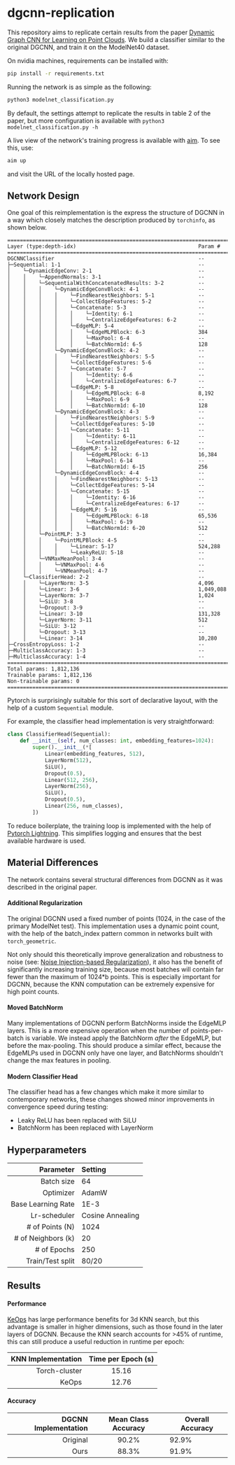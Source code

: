 # dgcnn-replication

This repository aims to replicate certain results from the
paper [Dynamic Graph CNN for Learning on Point Clouds](https://arxiv.org/abs/1801.07829).
We build a classifier similar to the original DGCNN, and train it on the ModelNet40 dataset.

On nvidia machines, requirements can be installed with:

```bash
pip install -r requirements.txt
```

Running the network is as simple as the following:

```bash
python3 modelnet_classification.py
```

By default, the settings attempt to replicate the results in table 2 of the paper,
but more configuration is available with `python3 modelnet_classification.py -h`

A live view of the network's training progress is available with [aim](https://github.com/aimhubio/aim).
To see this, use:

```bash
aim up
```

and visit the URL of the locally hosted page.

## Network Design

One goal of this reimplementation is the express the structure of DGCNN in a way which closely matches the description
produced by `torchinfo`, as shown below.

```
=====================================================================================
Layer (type:depth-idx)                                       Param #
=====================================================================================
DGCNNClassifier                                              --
├─Sequential: 1-1                                            --
│    └─DynamicEdgeConv: 2-1                                  --
│    │    └─AppendNormals: 3-1                               --
│    │    └─SequentialWithConcatenatedResults: 3-2           --
│    │    │    └─DynamicEdgeConvBlock: 4-1                   --
│    │    │    │    └─FindNearestNeighbors: 5-1              --
│    │    │    │    └─CollectEdgeFeatures: 5-2               --
│    │    │    │    └─Concatenate: 5-3                       --
│    │    │    │    │    └─Identity: 6-1                     --
│    │    │    │    │    └─CentralizeEdgeFeatures: 6-2       --
│    │    │    │    └─EdgeMLP: 5-4                           --
│    │    │    │    │    └─EdgeMLPBlock: 6-3                 384
│    │    │    │    │    └─MaxPool: 6-4                      --
│    │    │    │    │    └─BatchNorm1d: 6-5                  128
│    │    │    └─DynamicEdgeConvBlock: 4-2                   --
│    │    │    │    └─FindNearestNeighbors: 5-5              --
│    │    │    │    └─CollectEdgeFeatures: 5-6               --
│    │    │    │    └─Concatenate: 5-7                       --
│    │    │    │    │    └─Identity: 6-6                     --
│    │    │    │    │    └─CentralizeEdgeFeatures: 6-7       --
│    │    │    │    └─EdgeMLP: 5-8                           --
│    │    │    │    │    └─EdgeMLPBlock: 6-8                 8,192
│    │    │    │    │    └─MaxPool: 6-9                      --
│    │    │    │    │    └─BatchNorm1d: 6-10                 128
│    │    │    └─DynamicEdgeConvBlock: 4-3                   --
│    │    │    │    └─FindNearestNeighbors: 5-9              --
│    │    │    │    └─CollectEdgeFeatures: 5-10              --
│    │    │    │    └─Concatenate: 5-11                      --
│    │    │    │    │    └─Identity: 6-11                    --
│    │    │    │    │    └─CentralizeEdgeFeatures: 6-12      --
│    │    │    │    └─EdgeMLP: 5-12                          --
│    │    │    │    │    └─EdgeMLPBlock: 6-13                16,384
│    │    │    │    │    └─MaxPool: 6-14                     --
│    │    │    │    │    └─BatchNorm1d: 6-15                 256
│    │    │    └─DynamicEdgeConvBlock: 4-4                   --
│    │    │    │    └─FindNearestNeighbors: 5-13             --
│    │    │    │    └─CollectEdgeFeatures: 5-14              --
│    │    │    │    └─Concatenate: 5-15                      --
│    │    │    │    │    └─Identity: 6-16                    --
│    │    │    │    │    └─CentralizeEdgeFeatures: 6-17      --
│    │    │    │    └─EdgeMLP: 5-16                          --
│    │    │    │    │    └─EdgeMLPBlock: 6-18                65,536
│    │    │    │    │    └─MaxPool: 6-19                     --
│    │    │    │    │    └─BatchNorm1d: 6-20                 512
│    │    └─PointMLP: 3-3                                    --
│    │    │    └─PointMLPBlock: 4-5                          --
│    │    │    │    └─Linear: 5-17                           524,288
│    │    │    │    └─LeakyReLU: 5-18                        --
│    │    └─VNMaxMeanPool: 3-4                               --
│    │    │    └─VNMaxPool: 4-6                              --
│    │    │    └─VNMeanPool: 4-7                             --
│    └─ClassifierHead: 2-2                                   --
│    │    └─LayerNorm: 3-5                                   4,096
│    │    └─Linear: 3-6                                      1,049,088
│    │    └─LayerNorm: 3-7                                   1,024
│    │    └─SiLU: 3-8                                        --
│    │    └─Dropout: 3-9                                     --
│    │    └─Linear: 3-10                                     131,328
│    │    └─LayerNorm: 3-11                                  512
│    │    └─SiLU: 3-12                                       --
│    │    └─Dropout: 3-13                                    --
│    │    └─Linear: 3-14                                     10,280
├─CrossEntropyLoss: 1-2                                      --
├─MulticlassAccuracy: 1-3                                    --
├─MulticlassAccuracy: 1-4                                    --
=====================================================================================
Total params: 1,812,136
Trainable params: 1,812,136
Non-trainable params: 0
=====================================================================================
```

Pytorch is surprisingly suitable for this sort of declarative layout, with the help of a custom `Sequential` module.

For example, the classifier head implementation is very straightforward:

```python
class ClassifierHead(Sequential):
    def __init__(self, num_classes: int, embedding_features=1024):
        super().__init__(*[
            Linear(embedding_features, 512),
            LayerNorm(512),
            SiLU(),
            Dropout(0.5),
            Linear(512, 256),
            LayerNorm(256),
            SiLU(),
            Dropout(0.5),
            Linear(256, num_classes),
        ])
```

To reduce boilerplate, the training loop is implemented with the help of [Pytorch Lightning](https://lightning.ai/).
This simplifies logging and ensures that the best available hardware is used.

## Material Differences

The network contains several structural differences from DGCNN as it was described in the original paper.

#### Additional Regularization

The original DGCNN used a fixed number of points (1024, in the case of the primary ModelNet test).
This implementation uses a dynamic point count, with the help of the batch_index pattern common in networks built
with `torch_geometric`.

Not only should this theoretically improve generalization and robustness to noise
(see: [Noise Injection-based Regularization](https://arxiv.org/abs/2103.15027)),
it also has the benefit of significantly increasing training size,
because most batches will contain far fewer than the maximum of 1024*b points.
This is especially important for DGCNN, because the KNN computation can be extremely expensive for high point counts.

#### Moved BatchNorm

Many implementations of DGCNN perform BatchNorms inside the EdgeMLP layers.
This is a more expensive operation when the number of points-per-batch is variable.
We instead apply the BatchNorm _after_ the EdgeMLP, but before the max-pooling.
This should produce a similar effect, because the EdgeMLPs used in DGCNN only have one layer,
and BatchNorms shouldn't change the max features in pooling.

#### Modern Classifier Head

The classifier head has a few changes which make it more similar to contemporary networks,
these changes showed minor improvements in convergence speed during testing:

- Leaky ReLU has been replaced with SiLU
- BatchNorm has been replaced with LayerNorm

## Hyperparameters

|          Parameter | Setting          |
|-------------------:|:-----------------|
|         Batch size | 64               |
|          Optimizer | AdamW            |
| Base Learning Rate | 1E-3             |
|       Lr-scheduler | Cosine Annealing |
|    # of Points (N) | 1024             |
| # of Neighbors (k) | 20               |
|        # of Epochs | 250              |
|   Train/Test split | 80/20            |

## Results

#### Performance

[KeOps](https://www.kernel-operations.io/keops/index.html) has large performance benefits for 3d KNN search,
but this advantage is smaller in higher dimensions, such as those found in the later layers of DGCNN.
Because the KNN search accounts for >45% of runtime, this can still produce a useful reduction in runtime per epoch:

| KNN Implementation | Time per Epoch (s) |
|-------------------:|:------------------:|
|      Torch-cluster |       15.16        |
|              KeOps |       12.76        |

#### Accuracy

| DGCNN Implementation | Mean Class Accuracy | Overall Accuracy |
|---------------------:|:------------------:|------------------|
|             Original |       90.2%        | 92.9%            |
|                 Ours |       88.3%        | 91.9%            |

